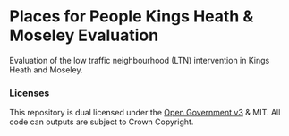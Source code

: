 # Places for People Kings Heath & Moseley Evaluation

Evaluation of the low traffic neighbourhood (LTN) intervention in Kings Heath and Moseley.

### Licenses

This repository is dual licensed under the [Open Government v3]([https://www.nationalarchives.gov.uk/doc/open-government-licence/version/3/) & MIT. All code can outputs are subject to Crown Copyright.
